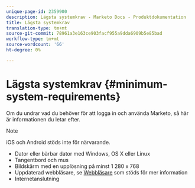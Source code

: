 ```yaml
---
unique-page-id: 2359900
description: Lägsta systemkrav - Marketo Docs - Produktdokumentation
title: Lägsta systemkrav
translation-type: tm+mt
source-git-commit: 78961a3e163ce903facf955a9dda6909b5e85bad
workflow-type: tm+mt
source-wordcount: '66'
ht-degree: 0%

---
```



# Lägsta systemkrav {#minimum-system-requirements}

Om du undrar vad du behöver för att logga in och använda Marketo, så här är informationen du letar efter.

>[!NOTE]
>
>iOS och Android stöds inte för närvarande.

* Dator eller bärbar dator med Windows, OS X eller Linux
* Tangentbord och mus
* Bildskärm med en upplösning på minst 1 280 x 768
* Uppdaterad webbläsare, se [Webbläsare](/help/marketo/product-docs/administration/setup-administration/supported-browsers.md) som stöds för mer information
* Internetanslutning
